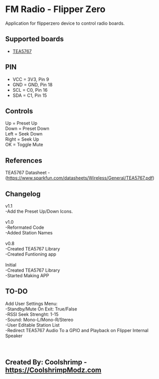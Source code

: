 # FM Radio - Flipper Zero
Application for flipperzero device to control radio boards.

## Supported boards
* [TEA5767](https://www.sparkfun.com/datasheets/Wireless/General/TEA5767.pdf)

## PIN
 - VCC = 3V3, Pin 9
 - GND = GND, Pin 18
 - SCL = C0, Pin 16
 - SDA = C1, Pin 15

## Controls
Up = Preset Up<br>
Down = Preset Down<br>
Left = Seek Down<br>
Right = Seek Up<br>
OK = Toggle Mute

## References
TEA5767 Datasheet - (https://www.sparkfun.com/datasheets/Wireless/General/TEA5767.pdf)


## Changelog
v1.1<br>
-Add the Preset Up/Down Icons.<br>
<br>
v1.0<br>
-Reformated Code<br>
-Added Station Names<br>
<br>
v0.8<br>
-Created TEA5767 Library<br>
-Created Funtioning app<br>
<br>
Initial<br>
-Created TEA5767 Library<br>
-Started Making APP<br>

## TO-DO
Add User Settings Menu: <br>
-Standby/Mute On Exit: True/False<br>
-RSSI Seek Strenght: 1-15<br>
-Sound: Mono-L/Mono-R/Stereo<br>
-User Editable Station List<br>
-Redirect TEA5767 Audio To a GPIO and Playback on Flipper Internal Speaker<br>
<br><br>
## Created By: Coolshrimp - https://CoolshrimpModz.com
